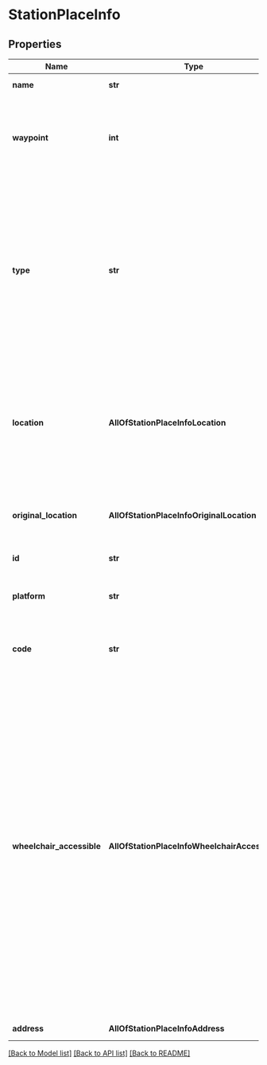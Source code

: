 # StationPlaceInfo

## Properties
Name | Type | Description | Notes
------------ | ------------- | ------------- | -------------
**name** | **str** | Location name | [optional] 
**waypoint** | **int** | If present, this place corresponds to the waypoint in the request with the same index. | [optional] 
**type** | **str** | Place type. Each place type can have extra attributes.  **NOTE:** The list of possible place types could be extended in the future. The client application is expected to handle such a case gracefully.  | 
**location** | **AllOfStationPlaceInfoLocation** | The position of this location  This position was used in route calculation. It may be different to the original position provided in the request.  | 
**original_location** | **AllOfStationPlaceInfoOriginalLocation** | If present, the original position of this location provided in the request. | [optional] 
**id** | **str** | Identifier of this station | [optional] 
**platform** | **str** | Platform name or number for the departure. | [optional] 
**code** | **str** | Short text or a number that identifies the place for riders. | [optional] 
**wheelchair_accessible** | **AllOfStationPlaceInfoWheelchairAccessible** | Information about accessibility for people with a disability and who use a wheelchair.  * &#x60;unknown&#x60; - Accessibility information is not available. * &#x60;yes&#x60; - There exists some accessible path from outside the station to the specific stop/platform. * &#x60;limited&#x60; - Accessibility is limited or assistance is required. * &#x60;no&#x60; - There exists no accessible path from outside the station to the specific stop/platform.  | [optional] 
**address** | **AllOfStationPlaceInfoAddress** | Address of the station. | [optional] 

[[Back to Model list]](../README.md#documentation-for-models) [[Back to API list]](../README.md#documentation-for-api-endpoints) [[Back to README]](../README.md)

